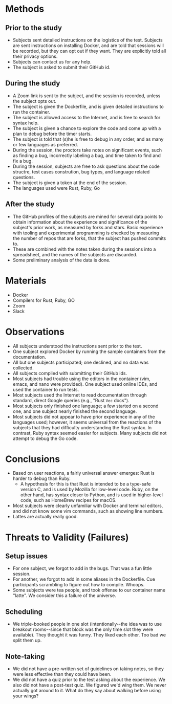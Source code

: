 # Methods

## Prior to the study

* Subjects sent detailed instructions on the logistics of the test. Subjects are sent instructions on installing Docker, and are told that sessions will be recorded, but they can opt out if they want. They are explicitly told all their privacy options.
* Subjects can contact us for any help.
* The subject is asked to submit their GitHub id.

## During the study

* A Zoom link is sent to the subject, and the session is recorded, unless the subject opts out.
* The subject is given the Dockerfile, and is given detailed instructions to run the container.
* The subject is allowed access to the Internet, and is free to search for syntax help.
* The subject is given a chance to explore the code and come up with a plan to debug before the timer starts.
* The subject is told that (s)he is free to debug in any order, and as many or few languages as preferred.
* During the session, the proctors take notes on significant events, such as finding a bug, incorrectly labeling a bug, and time taken to find and fix a bug.
* During the session, subjects are free to ask questions about the code structre, test cases constrution, bug types, and language related questions.
* The subject is given a token at the end of the session.
* The languages used were Rust, Ruby, Go

## After the study

* The GitHub profiles of the subjects are mined for several data points to obtain information about the experience and significance of the subject's prior work, as measured by forks and stars. Basic experience with tooling and experimental programming is checked by measuring the number of repos that are forks, that the subject has pushed commits to.
* These are combined with the notes taken during the sessions into a spreadsheet, and the names of the subjects are discarded.
* Some preliminary analysis of the data is done.

# Materials

* Docker
* Compilers for Rust, Ruby, GO
* Zoom
* Slack

# Observations

* All subjects understood the instructions sent prior to the test.
* One subject explored Docker by running the sample containers from the documentation.
* All but one subjects participated; one declined, and no data was collected.
* All subjects complied with submitting their GitHub ids.
* Most subjects had trouble using the editors in the container (vim, emacs, and nano were provided). One subject used online IDEs, and used the container to run tests.
* Most subjects used the Internet to read documentation through standard, direct Google queries (e.g., "Rust `Vec` docs").
* Most subjects only finished one language; a few started on a second one, and one subject nearly finished the second language.
* Most subjects did not appear to have prior experience in any of the languages used; however, it seems universal from the reactions of the subjects that they had difficulty understanding the Rust syntax. In contrast, Ruby syntax seemed easier for subjects. Many subjects did not attempt to debug the Go code.

# Conclusions

* Based on user reactions, a fairly universal answer emerges: Rust is harder to debug than Ruby.
    * A hypothesis for this is that Rust is intended to be a type-safe version C, and is used by Mozilla for low-level code. Ruby, on the other hand, has syntax closer to Python, and is used in higher-level code, such as HomeBrew recipes for macOS.
* Most subjects were clearly unfamiliar with Docker and terminal editors, and did not know some vim commands, such as showing line numbers. 
* Lattes are actually really good.

# Threats to Validity (Failures)

## Setup issues

* For one subject, we forgot to add in the bugs. That was a fun little session.
* For another, we forgot to add in some aliases in the Dockerfile. Cue participants scrambling to figure out how to compile. Whoops.
* Some subjects were tea people, and took offense to our container name "latte". We consider this a failure of the universe.

## Scheduling

* We triple-booked people in one slot (intentionally--the idea was to use breakout rooms--since that block was the only time slot they were available). They thought it was funny. They liked each other. Too bad we split them up.

## Note-taking

* We did not have a pre-written set of guidelines on taking notes, so they were less effective than they could have been.
* We did not have a quiz prior to the test asking about the experience. We also did not have a post-test quiz. We figured we'd wing them. We never actually got around to it. What do they say about walking before using your wings?

